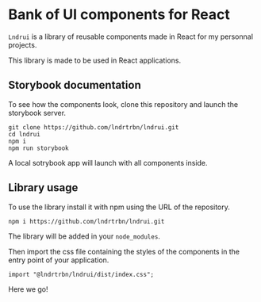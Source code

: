 # Bank of UI components for React

`Lndrui` is a library of reusable components made in React for my personnal projects.

This library is made to be used in React applications.

## Storybook documentation

To see how the components look, clone this repository and launch the storybook server.

```
git clone https://github.com/lndrtrbn/lndrui.git
cd lndrui
npm i
npm run storybook
```

A local sotrybook app will launch with all components inside.

## Library usage

To use the library install it with npm using the URL of the repository.

```
npm i https://github.com/lndrtrbn/lndrui.git
```

The library will be added in your `node_modules`.

Then import the css file containing the styles of the components in the entry point of your application.

```
import "@lndrtrbn/lndrui/dist/index.css";
```

Here we go!
